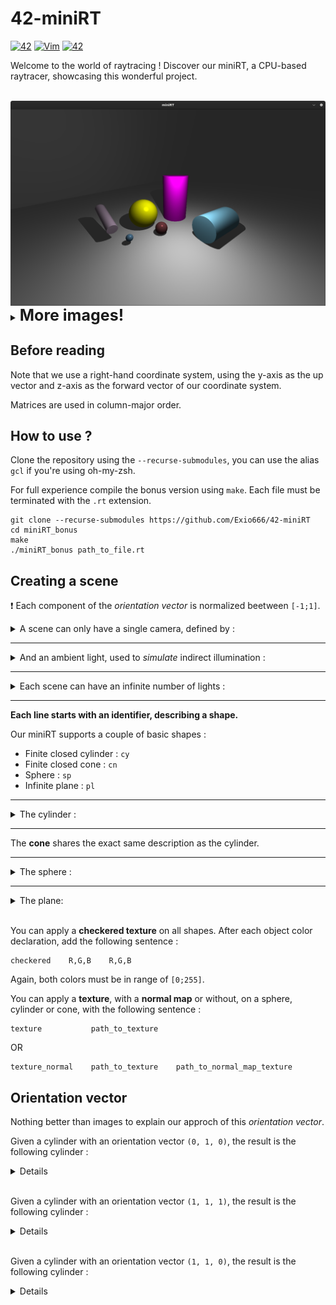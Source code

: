 # 42-miniRT

[![42](https://img.shields.io/badge/42-common_core-green.svg)](https://shields.io/)
[![Vim](https://img.shields.io/badge/--019733?logo=vim)](https://www.vim.org/)
[![42](https://img.shields.io/badge/Made%20in%20-C-blue.svg)](https://shields.io/)

Welcome to the world of raytracing ! Discover our miniRT, a CPU-based raytracer, showcasing this wonderful project.

<br>

<img src="screenshot/primitives.png" width=900 align=middle />
<br>
<details>
	<summary><b style="font-size:25px">More images!</b></summary>
	A chamber with multiple lights, checkered texture, cone and cylinder...
	<img src="screenshot/chamber.png" width=900 />
	Light synthesis example with a red, green, and blue light.
	<img src="screenshot/light_synthesis.png" width=900 />
	The raytracer also support bump mapping. Here's a moon with a normal map applied.
	<img src="screenshot/moon_bump_map.png" width=900 />
	With multiple planets...
	<img src="screenshot/space.png" width=900 />
	A little guy made out of multiple shapes...
	<img src="screenshot/guy.png" width=900 />
	
</details>

## Before reading

Note that we use a right-hand coordinate system, using the y-axis as the up vector and z-axis as the forward vector of our coordinate system.

Matrices are used in column-major order.

## How to use ?

Clone the repository using the `--recurse-submodules`, you can use the alias `gcl` if you're using oh-my-zsh.

For full experience compile the bonus version using `make`.
Each file must be terminated with the `.rt` extension.

```
git clone --recurse-submodules https://github.com/Exio666/42-miniRT
cd miniRT_bonus
make
./miniRT_bonus path_to_file.rt
```

## Creating a scene
:exclamation: Each component of the *orientation vector* is normalized beetween `[-1;1]`.

<details>
<summary> A scene can only have a single camera, defined by : </summary>

```
C xPos,yPos,zPos xDir,yDir,zDir   FOV
```
`Pos` is a point describing the camera position.

`Dir` is a vector orienting the camera.

`FOV` is the field of view.
</details>

***

<details>
<summary> And an ambient light, used to <i>simulate</i> indirect illumination : </summary>

```
A   Ratio   R,G,B
```

`Ratio` is the intensity of the light, between range `[0;1]`.

`R,G,B` is the color of the ambiant light, each component is between range `[0;255]`. 
</details>

***

<details>
<summary>Each scene can have an infinite number of lights :</summary>

```
L   xPos,yPos,zPos   Ratio   R,G,B
```

`Pos` is a point describing the light position.

`Ratio` is the intensity of the light, between range `[0;1]`.

`R,G,B` is the color of the ambiant light, each component is between range `[0;255]`. 
</details>

***

**Each line starts with an identifier, describing a shape.**

Our miniRT supports a couple of basic shapes :

* Finite closed cylinder : `cy`
* Finite closed cone : `cn`
* Sphere : `sp`
* Infinite plane : `pl`

***

<details>
	<summary>The cylinder :</summary>

```
cy    xPos,yPos,zPos    xDir,yDir,zDir    Lenght    Diameter    R,G,B
```

`Pos` is a point describing the cylinder position.

`Dir` is a vector orienting the cylinder.

`R,G,B` is the color of the cylinder, each component is between range `[0;255]`. 

`Lenght` and `Diameter` cannot be negative.
</details>

***

The **cone** shares the exact same description as the cylinder.

***

<details>
<summary>The sphere :</summary>

```
sp    xPos,yPos,zPos    Radius    R,G,B
```

`Pos` is a point describing the sphere position.

`R,G,B` is the color of the sphere, each component is between range `[0;255]`. 

`Radius` is the radius of the sphere.
</details>

***

<details>
	<summary>The plane:</summary>

```
pl    xPos,yPos,zPos    xDir,yDir,zDir    R,G,B
```

`Pos` is a point describing the plane position.

`Dir` is a vector orienting the plane.

`R,G,B` is the color of the plane, each component is between range `[0;255]`. 
</details>
<br>

You can apply a **checkered texture** on all shapes. After each object color declaration, add the following sentence :

```
checkered    R,G,B    R,G,B
```

Again, both colors must be in range of `[0;255]`. 

You can apply a **texture**, with a **normal map** or without, on a sphere, cylinder or cone,  with the following sentence :


```
texture           path_to_texture
```
OR
```
texture_normal    path_to_texture    path_to_normal_map_texture
```

## Orientation vector

Nothing better than images to explain our approch of this *orientation vector*.

Given a cylinder with an orientation vector `(0, 1, 0)`, the result is the following cylinder :

<details>
	<img src="screenshot/up_cylinder.png" width=800/>
</details>
<br>

Given a cylinder with an orientation vector `(1, 1, 1)`, the result is the following cylinder :
<br>
<details>
	<img src="screenshot/diag_cylinder.png" width=800/>
</details>
<br>

Given a cylinder with an orientation vector `(1, 1, 0)`, the result is the following cylinder :
<br>
<details>
	<img src="screenshot/diag_cylinder_no_z.png" width=800/>
</details>
